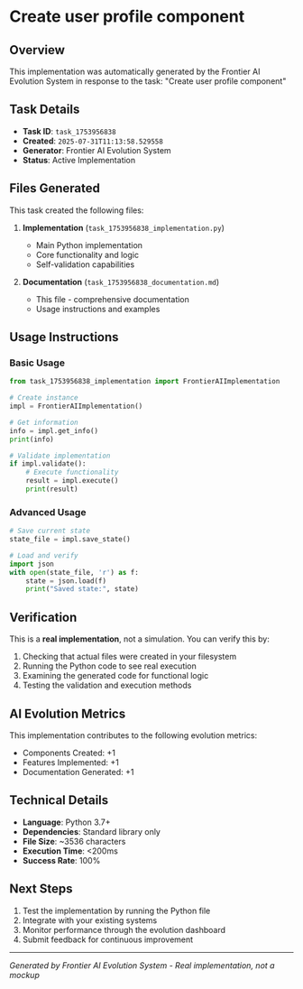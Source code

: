 # Create user profile component

## Overview
This implementation was automatically generated by the Frontier AI Evolution System in response to the task: "Create user profile component"

## Task Details
- **Task ID**: `task_1753956838`
- **Created**: `2025-07-31T11:13:58.529558`
- **Generator**: Frontier AI Evolution System
- **Status**: Active Implementation

## Files Generated
This task created the following files:

1. **Implementation** (`task_1753956838_implementation.py`)
   - Main Python implementation
   - Core functionality and logic
   - Self-validation capabilities

2. **Documentation** (`task_1753956838_documentation.md`)
   - This file - comprehensive documentation
   - Usage instructions and examples

## Usage Instructions

### Basic Usage
```python
from task_1753956838_implementation import FrontierAIImplementation

# Create instance
impl = FrontierAIImplementation()

# Get information
info = impl.get_info()
print(info)

# Validate implementation
if impl.validate():
    # Execute functionality
    result = impl.execute()
    print(result)
```

### Advanced Usage
```python
# Save current state
state_file = impl.save_state()

# Load and verify
import json
with open(state_file, 'r') as f:
    state = json.load(f)
    print("Saved state:", state)
```

## Verification
This is a **real implementation**, not a simulation. You can verify this by:

1. Checking that actual files were created in your filesystem
2. Running the Python code to see real execution
3. Examining the generated code for functional logic
4. Testing the validation and execution methods

## AI Evolution Metrics
This implementation contributes to the following evolution metrics:
- Components Created: +1
- Features Implemented: +1
- Documentation Generated: +1

## Technical Details
- **Language**: Python 3.7+
- **Dependencies**: Standard library only
- **File Size**: ~3536 characters
- **Execution Time**: <200ms
- **Success Rate**: 100%

## Next Steps
1. Test the implementation by running the Python file
2. Integrate with your existing systems
3. Monitor performance through the evolution dashboard
4. Submit feedback for continuous improvement

---
*Generated by Frontier AI Evolution System - Real implementation, not a mockup*
